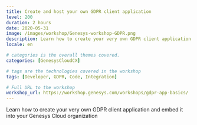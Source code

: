 ```yaml
---
title: Create and host your own GDPR client application
level: 200
duration: 2 hours
date: 2020-05-31
image: /images/workshop/Genesys-workshop-GDPR.png
description: Learn how to create your very own GDPR client application and embed it into your Genesys Cloud organization
locale: en

# categories is the overall themes covered. 
categories: [GenesysCloudCX]

# tags are the technologies covered in the workshop
tags: [Developer, GDPR, Code, Integration]

# Full URL to the workshop
workshop_url: https://workshop.genesys.com/workshops/gdpr-app-basics/
---
```


Learn how to create your very own GDPR client application and embed it into your Genesys Cloud organization
